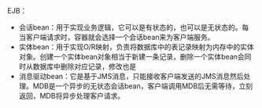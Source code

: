 EJB：
+ 会话bean：用于实现业务逻辑，它可以是有状态的，也可以是无状态的。每当客户端请求时，容器就会选择一个会话bean来为客户端服务。
+ 实体bean：用于实现O/R映射，负责将数据库中的表记录映射为内存中的实体对象。创建一个实体bean对象相当于新建一条记录，删除一个实体bean会同时从数据库中删除对应记录，修改也是
+ 消息驱动bean：它是基于JMS消息，只能接收客户端发送的JMS消息然后处理。MDB是一个异步的无状态会话bean，客户端调用MDB后无需等待，立刻返回，MDB将异步处理客户请求。